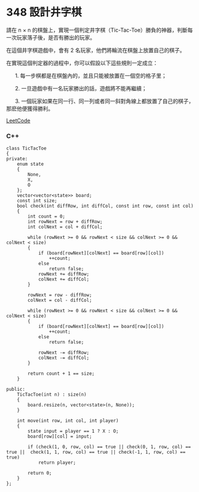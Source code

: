 # 348 設計井字棋

請在 n × n 的棋盤上，實現一個判定井字棋（Tic-Tac-Toe）勝負的神器，判斷每一次玩家落子後，是否有勝出的玩家。

在這個井字棋遊戲中，會有 2 名玩家，他們將輪流在棋盤上放置自己的棋子。

在實現這個判定器的過程中，你可以假設以下這些規則一定成立：

      1. 每一步棋都是在棋盤內的，並且只能被放置在一個空的格子里；

      2. 一旦遊戲中有一名玩家勝出的話，遊戲將不能再繼續；

      3. 一個玩家如果在同一行、同一列或者同一斜對角線上都放置了自己的棋子，那麽他便獲得勝利。


[LeetCode](https://leetcode-cn.com/design-tic-tac-toe/)

### C++ 

```
class TicTacToe
{
private:
    enum state
    {
        None,
        X,
        O
    };
    vector<vector<state>> board;
    const int size;
    bool check(int diffRow, int diffCol, const int row, const int col)
    {
        int count = 0;
        int rowNext = row + diffRow;
        int colNext = col + diffCol;

        while (rowNext >= 0 && rowNext < size && colNext >= 0 && colNext < size)
        {
            if (board[rowNext][colNext] == board[row][col])
                ++count;
            else 
                return false;
            rowNext += diffRow;
            colNext += diffCol;
        }

        rowNext = row - diffRow;
        colNext = col - diffCol;

        while (rowNext >= 0 && rowNext < size && colNext >= 0 && colNext < size)
        {
            if (board[rowNext][colNext] == board[row][col])
                ++count;
            else 
                return false;
                
            rowNext -= diffRow;
            colNext -= diffCol;
        }

        return count + 1 == size;
    }

public:
    TicTacToe(int n) : size(n)
    {
        board.resize(n, vector<state>(n, None));
    }

    int move(int row, int col, int player)
    {
        state input = player == 1 ? X : O;
        board[row][col] = input;

        if (check(1, 0, row, col) == true || check(0, 1, row, col) == true ||  check(1, 1, row, col) == true || check(-1, 1, row, col) == true)
            return player;
        
        return 0;
    }
};
```
